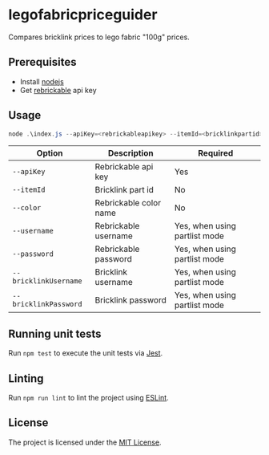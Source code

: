 # legofabricpriceguider

Compares bricklink prices to lego fabric "100g" prices.

## Prerequisites

- Install [nodejs](https://nodejs.org/en/)
- Get [rebrickable](https://rebrickable.com/) api key

## Usage

```powershell
node .\index.js --apiKey=<rebrickableapikey> --itemId=<bricklinkpartid> --color=<rebrickablecolorname> --username=<rebrickableusername> --password=<rebrickablepassword>
```

| Option                | Description            | Required                      |
| --------------------- | ---------------------- | ----------------------------- |
| `--apiKey`            | Rebrickable api key    | Yes                           |
| `--itemId`            | Bricklink part id      | No                            |
| `--color`             | Rebrickable color name | No                            |
| `--username`          | Rebrickable username   | Yes, when using partlist mode |
| `--password`          | Rebrickable password   | Yes, when using partlist mode |
| `--bricklinkUsername` | Bricklink username     | Yes, when using partlist mode |
| `--bricklinkPassword` | Bricklink password     | Yes, when using partlist mode |

## Running unit tests

Run `npm test` to execute the unit tests via [Jest](https://jestjs.io/).

## Linting

Run `npm run lint` to lint the project using [ESLint](https://eslint.org/).

## License

The project is licensed under the [MIT License](LICENSE).
